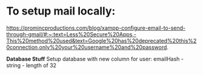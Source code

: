 

# To setup mail locally:
https://promincproductions.com/blog/xampp-configure-email-to-send-through-gmail/#:~:text=Less%20Secure%20Apps,-This%20method%20used&text=Google%20has%20deprecated%20this%20connection,only%20your%20username%20and%20password.

**Database Stuff**
Setup database with new column for user: emailHash - string - length of 32